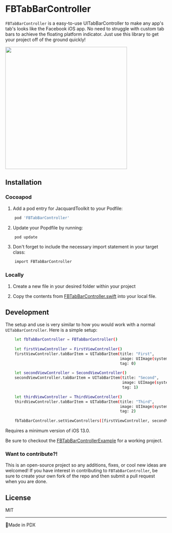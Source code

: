 # FBTabBarController

`FBTabBarController` is a easy-to-use UITabBarController to make any app's tab's looks like the Facebook iOS app. No need to struggle with custom tab bars to achieve the floating platform indicator. Just use this library to get your project off of the ground quickly!

<img src="https://media.giphy.com/media/J3MF95LAIjrwQgFHRP/giphy.gif" height="380px">

## Installation

### Cocoapod

1. Add a pod entry for JacquardToolkit to your Podfile: 
```sh
    pod 'FBTabBarController'
```
2. Update your Popdfile by running:
```sh
    pod update
```
3. Don't forget to include the necessary import statement in your target class:
```sh
    import FBTabBarController
```

### Locally

1. Create a new file in your desired folder within your project

2. Copy the contents from [FBTabBarController.swift](https://github.com/calebrudnicki/FBTabBarController/blob/master/FBTabBarController/FBTabBarController/FBTabBarController.swift) into your local file.

## Development

The setup and use is very similar to how you would work with a normal `UITabBarController`. Here is a simple setup:

```sh
    let fbTabBarController = FBTabBarController()
    
    let firstViewController = FirstViewController()
    firstViewController.tabBarItem = UITabBarItem(title: "First",
                                                  image: UIImage(systemName: "1.circle.fill"),
                                                  tag: 0)
       
    let secondViewController = SecondViewController()
    secondViewController.tabBarItem = UITabBarItem(title: "Second",
                                                   image: UIImage(systemName: "2.circle.fill"),
                                                   tag: 1)
        
    let thirdViewController = ThirdViewController()
    thirdViewController.tabBarItem = UITabBarItem(title: "Third",
                                                  image: UIImage(systemName: "3.circle.fill"),
                                                  tag: 2)
        
    fbTabBarController.setViewControllers([firstViewController, secondViewController, thirdViewController], animated: true)
```

Requires a minimum version of iOS 13.0.

Be sure to checkout the [FBTabBarControllerExample](https://github.com/calebrudnicki/FBTabBarController/tree/master/FBTabBarControllerExample) for a working project.

### Want to contribute?!
This is an open-source project so any additions, fixes, or cool new ideas are welcomed! If you have interest in contributing to `FBTabBarController`, be sure to create your own fork of the repo and then submit a pull request when you are done.

License
----
MIT

---

📍Made in PDX

